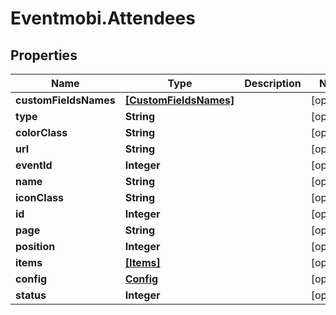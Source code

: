 # Eventmobi.Attendees

## Properties
Name | Type | Description | Notes
------------ | ------------- | ------------- | -------------
**customFieldsNames** | [**[CustomFieldsNames]**](CustomFieldsNames.md) |  | [optional] 
**type** | **String** |  | [optional] 
**colorClass** | **String** |  | [optional] 
**url** | **String** |  | [optional] 
**eventId** | **Integer** |  | [optional] 
**name** | **String** |  | [optional] 
**iconClass** | **String** |  | [optional] 
**id** | **Integer** |  | [optional] 
**page** | **String** |  | [optional] 
**position** | **Integer** |  | [optional] 
**items** | [**[Items]**](Items.md) |  | [optional] 
**config** | [**Config**](Config.md) |  | [optional] 
**status** | **Integer** |  | [optional] 


